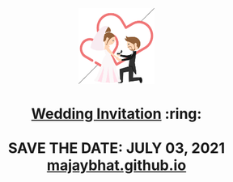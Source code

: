 
<p align="center"><a href="https://majaybhat.github.io/"><img src="./assets/wedding.gif" width="150px" height="150px"/></a></p>
<h1 align="center"><a href="https://majaybhat.github.io/">Wedding Invitation</a> :ring: <br> <br> SAVE THE DATE: JULY 03, 2021 <br> <a href="https://majaybhat.github.io/">majaybhat.github.io</a></h1>